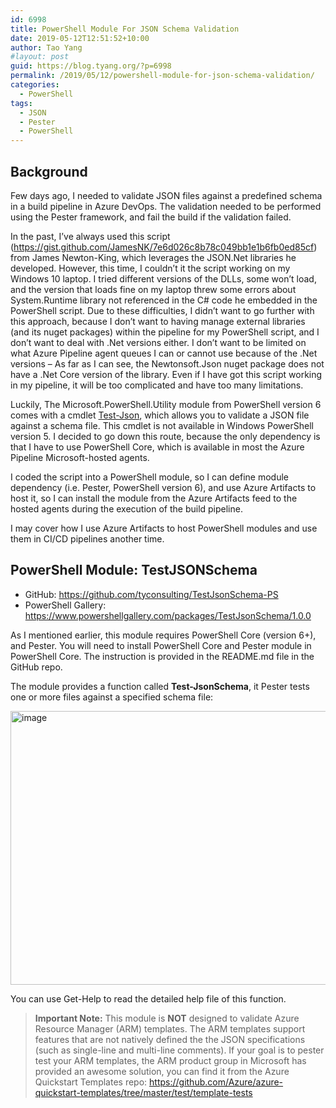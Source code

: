 ```yaml
---
id: 6998
title: PowerShell Module For JSON Schema Validation
date: 2019-05-12T12:51:52+10:00
author: Tao Yang
#layout: post
guid: https://blog.tyang.org/?p=6998
permalink: /2019/05/12/powershell-module-for-json-schema-validation/
categories:
  - PowerShell
tags:
  - JSON
  - Pester
  - PowerShell
---
```


## Background

Few days ago, I needed to validate JSON files against a predefined schema in a build pipeline in Azure DevOps. The validation needed to be performed using the Pester framework, and fail the build if the validation failed.

In the past, I’ve always used this script (<a href="https://gist.github.com/JamesNK/7e6d026c8b78c049bb1e1b6fb0ed85cf">https://gist.github.com/JamesNK/7e6d026c8b78c049bb1e1b6fb0ed85cf</a>) from James Newton-King, which leverages the JSON.Net libraries he developed. However, this time, I couldn’t it the script working on my Windows 10 laptop. I tried different versions of the DLLs, some won’t load, and the version that loads fine on my laptop threw some errors about System.Runtime library not referenced in the C# code he embedded in the PowerShell script. Due to these difficulties, I didn’t want to go further with this approach, because I don’t want to having manage external libraries (and its nuget packages) within the pipeline for my PowerShell script, and I don’t want to deal with .Net versions either. I don’t want to be limited on what Azure Pipeline agent queues I can or cannot use because of the .Net versions – As far as I can see, the Newtonsoft.Json nuget package does not have a .Net Core version of the library. Even if I have got this script working in my pipeline, it will be too complicated and have too many limitations.

Luckily, The Microsoft.PowerShell.Utility module from PowerShell version 6 comes with a cmdlet <a href="https://docs.microsoft.com/en-us/powershell/module/microsoft.powershell.utility/test-json?view=powershell-6" target="_blank" rel="noopener noreferrer">Test-Json</a>, which allows you to validate a JSON file against a schema file. This cmdlet is not available in Windows PowerShell version 5. I decided to go down this route, because the only dependency is that I have to use PowerShell Core, which is available in most the Azure Pipeline Microsoft-hosted agents.

I coded the script into a PowerShell module, so I can define module dependency (i.e. Pester, PowerShell version 6), and use Azure Artifacts to host it, so I can install the module from the Azure Artifacts feed to the hosted agents during the execution of the build pipeline.

I may cover how I use Azure Artifacts to host PowerShell modules and use them in CI/CD pipelines another time.

## PowerShell Module: TestJSONSchema

* GitHub: <a href="https://github.com/tyconsulting/TestJsonSchema-PS">https://github.com/tyconsulting/TestJsonSchema-PS</a>
* PowerShell Gallery: <a href="https://www.powershellgallery.com/packages/TestJsonSchema/1.0.0">https://www.powershellgallery.com/packages/TestJsonSchema/1.0.0</a>

As I mentioned earlier, this module requires PowerShell Core (version 6+), and Pester. You will need to install PowerShell Core and Pester module in PowerShell Core. The instruction is provided in the README.md file in the GitHub repo.

The module provides a function called <strong>Test-JsonSchema</strong>, it Pester tests one or more files against a specified schema file:

<a href="https://blog.tyang.org/wp-content/uploads/2019/05/image.png"><img width="722" height="438" title="image" style="display: inline; background-image: none;" alt="image" src="https://blog.tyang.org/wp-content/uploads/2019/05/image_thumb.png" border="0"></a>

You can use Get-Help to read the detailed help file of this function.


>**Important Note:** This module is **NOT** designed to validate Azure Resource Manager (ARM) templates. The ARM templates support features that are not natively defined the the JSON specifications (such as single-line and multi-line comments). If your goal is to pester test your ARM templates, the ARM product group in Microsoft has provided an awesome solution, you can find it from the Azure Quickstart Templates repo: <a href="https://github.com/Azure/azure-quickstart-templates/tree/master/test/template-tests">https://github.com/Azure/azure-quickstart-templates/tree/master/test/template-tests</a>